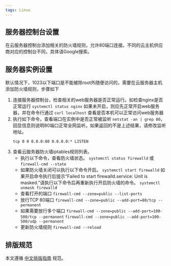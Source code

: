 ```yaml
---
tags: Linux
---
```




## 服务器控制台设置

在云服务器控制台添加相关的防火墙规则，允许80端口连接。不同的云主机供应商对应的控制台不同，具体请Google搜索。

## 服务器实例设置
 默认情况下，1023以下端口是不能被除root外随便访问的，需要在云服务器主机添加防火墙规则，步骤如下
1. 连接服务器控制台，检查相关的web服务器是否正常运行。如检查nginx是否正常运行 `systemctl status nginx` 如果未开启，则应先正常开启web服务器，并在命令行通过 `curl localhost` 查看是否本机可以正常访问web服务器
2.  执行如下命令，查看端口在实例中是否正常被监听 `netstat -an | grep 80`，回显信息则说明80端口正常全网监听。如果返回的不是上述结果，请修改监听地址。
	```
	tcp 0 0 0.0.0:80 0.0.0.0:* LISTEN
	```
3.  查看云服务器防火墙iptables规则列表。
	* 执行以下命令，查看防火墙状态。
	`systemctl status firewalld`
	或
	`firewall-cmd --state`
	* 如果防火墙关闭可以执行以下命令开启。
	`systemctl start firewalld`
	如果开启命令执行后提示“Failed to start firewalld.service: Unit is masked.”请执行以下命令后再重新执行开启防火墙的命令。
	`systemctl unmask firewalld`
	* 查看打开的端口
	`firewall-cmd --zone=public --list-ports`
	* 放行TCP 80端口
	`firewall-cmd --zone=public --add-port=80/tcp --permanent`
	* 如果需要放行多个端口
	`firewall-cmd --zone=public --add-port=100-500/tcp --permanent`
	`firewall-cmd --zone=public --add-port=100-500/udp --permanent`
	* 更新防火墙规则
	`firewall-cmd --reload`

## 排版规范
本文遵循 [中文排版指南](https://github.com/mzlogin/chinese-copywriting-guidelines) 规范。